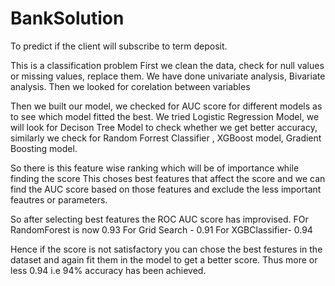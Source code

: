# BankSolution

To predict if the client will subscribe to term deposit.

This is a classification problem
First we clean the data, check for null values or missing values, replace them.
We have done univariate analysis, Bivariate analysis.
Then we looked for corelation between variables

Then we built our model,
we checked for AUC score for different models as to see which model fitted the best.
We tried Logistic Regression Model, 
we will look for Decison Tree Model to check whether we get better accuracy, similarly we check for Random Forrest Classifier , XGBoost model, Gradient Boosting model.

So there is this feature wise ranking which will be of importance while finding the score
This choses best features that affect the score and we can find the AUC score based on those features and exclude the less important feautres or parameters.

So after selecting best features the ROC AUC score has improvised.
FOr RandomForest is now 0.93
For Grid Search - 0.91
For XGBClassifier- 0.94

Hence if the score is not satisfactory you can chose the best festures in the dataset and again fit them in the model to get a better score.
Thus more or less 0.94 i.e 94% accuracy has been achieved.
